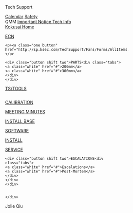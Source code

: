 <!DOCTYPE html>
<html lang="en">
<head>
<meta charset="utf-8">
<meta name="viewport" content="width=device-width, initial-scale=1">
<style>
* {
    box-sizing: border-box;
}

body {
  margin: 10px;
  max-width:2000px;
}

.header {
    background-color: #f1f1f2;
    padding-top: 15px;
    text-align: center;
    color: black;
    font: 80px big caslon;
    max-width:2000px;
}

.header2 {
	text-align: center;
    color: black;
    font: 45px big caslon;
    padding-bottom: 0px;
}


.header3{
	text-align: center;
    color: black;
    font: 20px big caslon;
    padding-top: 0px;

}

/* Style the top navigation bar */
.topnav {
    overflow: hidden;
    background-color: #f1f1f2;
    max-width:2000px;
}

/* Style the topnav links */
.topnav a.two {
    float: left;
    display: block;
    color: black;
    text-align: center;
    padding: 10px 16px;
    text-decoration: none;
    font-size: 15px;
    margin-right: 10px;
    position: relative;
    max-width:2000px;
}



a.two:before {
  content: "";
  position: absolute;
  width: 100%;
  height: 2px;
  bottom: 0px;
  left: 0px;
  background-color: black;
  visibility: invisible;
  -webkit-transform: scaleX(0);
  transform: scaleX(0);
  -webkit-transition: all 0.3s ease-in-out 0s;
  transition: all 0.3s ease-in-out 0s;
}

a.two:hover:before {
  visibility: visible;
  -webkit-transform: scaleX(1);
  transform: scaleX(1);
}

.topnav-right{
	float: right;

}

.QMM {
	color: black;
    float: left;
    padding: 10px 16px;
    display: block;
    position: relative;
    width: 260px;
    text-align: center;
    font-size: 15px;
    
}

.QMM:hover {
	visibility: invisible;
    font-size:0px;
    padding: 10px 16px;
    border: 2px solid black;
    width: 240px;
    height: 39px;
    transition: .4s;

}

.QMMtext {
	text-decoration: none;
    font-size:0;
}

.QMM:hover .QMMtext.right{
    color: black;
    font-size: 15px;
    transition: .4s;
    float: right;
    overflow: hidden;
    white-space: nowrap;
    position: relative;
    box-sizing: border-box;
}

.QMM:hover .QMMtext.left{
    color: black;
    font-size: 15px;
    padding-bottom: 20px;
    transition: .4s;
    float: left;
    overflow: hidden;
    white-space: nowrap;
    position: relative;
    box-sizing: border-box;
}

.QMM:hover .QMMtext.right:hover{
	text-decoration: underline;
    color: black;
    font-size: 15px;
    transition: .4s;
    float: right;
}

.QMM:hover .QMMtext.left:hover{
	text-decoration: underline;
    color: black;
    font-size: 15px;
    transition: .4s;
    float: left;
}


/* Create three unequal columns that floats next to each other */
.column {
	margin-top: 10px;
    float: left;
    padding-top: 20px;
    padding-bottom: 20px;
    padding-left: 30px;
    padding-right: 40px;
    max-width: 2000px;

}

/* Left and right column */
.column.side {
    width: 48%; 
    margin-left: 15px;
}

.column.side:hover {
	background-color: #edf1f7;
   
}

/* Middle column */
.column.middle {
	padding-left: 30px;
    width: 50%;
 
}

.column.middle:hover {
	padding-left: 30px;
	background-color: #edf1f7;
}

.column.center {
	width: 50%;
}

.column.center:hover {
    text-decoration: underline;
}

/* Clear floats after the columns */
.row:after {
    content: "";
    display: table;
    clear: both;
}

/* Responsive layout - makes the three columns stack on top of each other instead of next to each other */
@media screen and (max-width: 400px) {
    .column.side, .column.middle {
        width: 100%;
    }
}

p.border {
	border: 1px solid black;
    padding: 3px 5px;
    border-radius: 5px; 
}

.button.one:link, .button.one:visited{
    text-align: center;
    text-decoration: none;
    display: inline-block;
    font-size: 16px;
    margin: 4px 2px;
    -webkit-transition-duration: 0.4s; /* Safari */
    transition-duration: 0.4s;
    cursor: pointer;
	width: 100%;
    background-color: white;
    color: black;
    border: 2px solid #555555;
}

.button.one:hover, .button.one:active {
    background-color: #555555;
    color: white;
   
}

.button.two{
    text-align: center;
    text-decoration: none;
    display: inline-block;
    font-size: 16px;
    margin: 4px 2px;
    margin-bottom: 13px;
    padding: 2px;
    -webkit-transition-duration: 0.4s; /* Safari */
    transition-duration: 0.4s;
    /* cursor: pointer; */
	width: 100%;
    background-color: white;
    color: black;
    border: 2px solid #555555;
    position: relative;
    
}

.button.two:hover {
	text-decoration: none;
    background-color: #555555;
    color: white;
    transition-duration: 0.4s;
    text-align: left;
    padding-left: 10px;
    font-size: 30px;
    font-color: white;
   
}

.tabs{
	opacity: 0;
    display: inline-block;
    float: right;
	text-align: right;
    padding-right: 10px;
    font-size: 0px;
    
}

.button:hover .tabs{
	opacity: 1;
	text-decoration: none;
    text-align: middle;
    color: white;
    float: right;
    padding-right: 10px;
    padding-top: 13px;
    font-size: 18px;
    word-spacing: 20px;

}

a.white{
	color: white;
    text-decoration: none;
}

a.white:hover{
	text-decoration: underline;
    color: white;
}



.footer {
    position: static;
    left: 0;
    bottom: 0;
    width: 100%;
    background-color: white;
    text-align: right;
    padding-right: 15px;
}


</style>
</head>
<body>

<div class="header">
  <p>Tech Support</p>
</div>

<div class="topnav">
   <a class="two" href="http://sp.ksec.com/TechSupport/Lists/Calendar/calendar.aspx" class="topnav a">Calendar</a>
   <a class="two" href="http://sp.ksec.com/QualityAssurance/Lists/Calendar/calendar.aspx" class="topnav a">Safety</a>
   <div class="two QMM"> QMM
   <a class="QMMtext left" href="#"> Important Notice </a>
   <a class="QMMtext right" href="#"> Tech Info </a>
   </div> 
   <div class="topnav-right">
<a class="two" href="http://sp.ksec.com/SitePages/Home.aspx" class="topnav a">Kokusai Home</a>
</div>
</div>


<div class="row">
  <div class="column side">
<p><a class="one button" href="http://sp.ksec.com/QualityAssurance/Working%20Documents/Forms/AllItems.aspx">ECN</a></p>
    
  	<p><a class="one button" href="http://sp.ksec.com/TechSupport/Fans/Forms/AllItems.aspx">FANS</a></p>
    
    <div class="button shift two">PARTS<div class="tabs">
    <a class="white" href="#">200mm</a>
    <a class="white" href="#">300mm</a>
    </div>
    </div>
    
 <p><a class="one button" href="http://sp.ksec.com/QualityAssurance/Temporary/Forms/AllItems.aspx">TS/TOOLS</a></p>
  </div>
  
  <div class="column middle">
    <p><a class="one button" href="#">CALIBRATION</a></p>
 	<p><a class="one button" href="#">MEETING MINUTES</a></p>
    <p><a class="one button" href="#">INSTALL BASE</a></p>
    <p><a class="one button" href="#">SOFTWARE</a></p>
    <p><a class="one button" href="#">INSTALL</a></p>
    <p><a class="one button" href="#">SERVICE</a></p>
    
    <div class="button shift two">ESCALATIONS<div class="tabs">
    <a class="white" href="#">Escalations</a>
    <a class="white" href="#">Post-Mortem</a>
    </div>
    </div>
	</div>

    
    </div>
   

  
<div class="footer">
<p>Jolie Qiu</p>
</div>
  
</body>
</html>




